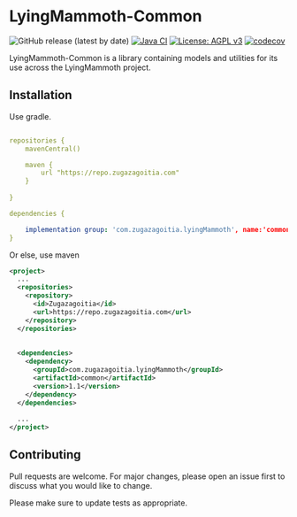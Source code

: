 

# LyingMammoth-Common 
![GitHub release (latest by date)](https://img.shields.io/github/v/release/zugazagoitia/LyingMammoth-Common) [![Java CI](https://github.com/zugazagoitia/LyingMammoth-Common/actions/workflows/main.yml/badge.svg)](https://github.com/zugazagoitia/LyingMammoth-Common/actions/workflows/main.yml) [![License: AGPL v3](https://img.shields.io/badge/License-AGPL%20v3-blue.svg)](https://www.gnu.org/licenses/agpl-3.0) [![codecov](https://codecov.io/gh/zugazagoitia/LyingMammoth-Common/branch/master/graph/badge.svg?token=PVXCVQ9J4H)](https://codecov.io/gh/zugazagoitia/LyingMammoth-Common)


LyingMammoth-Common is a library containing models and utilities for its use across the LyingMammoth project.

## Installation

Use gradle.

```yml

repositories {
    mavenCentral()

    maven {
        url "https://repo.zugazagoitia.com"
    }
    
}

dependencies {

    implementation group: 'com.zugazagoitia.lyingMammoth', name:'common', version: '1.1'
}


```


Or else, use maven
```xml
<project>
  ...
  <repositories>
    <repository>
      <id>Zugazagoitia</id>
      <url>https://repo.zugazagoitia.com</url>
    </repository>
  </repositories>
  
 
  <dependencies>
    <dependency>
      <groupId>com.zugazagoitia.lyingMammoth</groupId>
      <artifactId>common</artifactId>
      <version>1.1</version>
    </dependency>
  </dependencies>
  
  ...
</project>


```


## Contributing
Pull requests are welcome. For major changes, please open an issue first to discuss what you would like to change.

Please make sure to update tests as appropriate.
